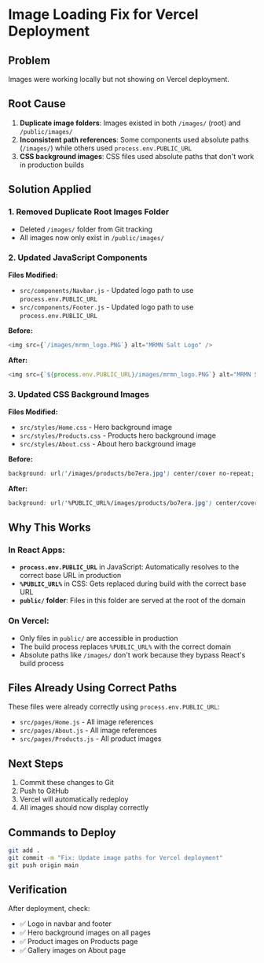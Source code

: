 # Image Loading Fix for Vercel Deployment

## Problem
Images were working locally but not showing on Vercel deployment.

## Root Cause
1. **Duplicate image folders**: Images existed in both `/images/` (root) and `/public/images/`
2. **Inconsistent path references**: Some components used absolute paths (`/images/`) while others used `process.env.PUBLIC_URL`
3. **CSS background images**: CSS files used absolute paths that don't work in production builds

## Solution Applied

### 1. Removed Duplicate Root Images Folder
- Deleted `/images/` folder from Git tracking
- All images now only exist in `/public/images/`

### 2. Updated JavaScript Components
**Files Modified:**
- `src/components/Navbar.js` - Updated logo path to use `process.env.PUBLIC_URL`
- `src/components/Footer.js` - Updated logo path to use `process.env.PUBLIC_URL`

**Before:**
```javascript
<img src={`/images/mrmn_logo.PNG`} alt="MRMN Salt Logo" />
```

**After:**
```javascript
<img src={`${process.env.PUBLIC_URL}/images/mrmn_logo.PNG`} alt="MRMN Salt Logo" />
```

### 3. Updated CSS Background Images
**Files Modified:**
- `src/styles/Home.css` - Hero background image
- `src/styles/Products.css` - Products hero background image
- `src/styles/About.css` - About hero background image

**Before:**
```css
background: url('/images/products/bo7era.jpg') center/cover no-repeat;
```

**After:**
```css
background: url('%PUBLIC_URL%/images/products/bo7era.jpg') center/cover no-repeat;
```

## Why This Works

### In React Apps:
- **`process.env.PUBLIC_URL`** in JavaScript: Automatically resolves to the correct base URL in production
- **`%PUBLIC_URL%`** in CSS: Gets replaced during build with the correct base URL
- **`public/` folder**: Files in this folder are served at the root of the domain

### On Vercel:
- Only files in `public/` are accessible in production
- The build process replaces `%PUBLIC_URL%` with the correct domain
- Absolute paths like `/images/` don't work because they bypass React's build process

## Files Already Using Correct Paths
These files were already correctly using `process.env.PUBLIC_URL`:
- `src/pages/Home.js` - All image references
- `src/pages/About.js` - All image references
- `src/pages/Products.js` - All product images

## Next Steps
1. Commit these changes to Git
2. Push to GitHub
3. Vercel will automatically redeploy
4. All images should now display correctly

## Commands to Deploy
```bash
git add .
git commit -m "Fix: Update image paths for Vercel deployment"
git push origin main
```

## Verification
After deployment, check:
- ✅ Logo in navbar and footer
- ✅ Hero background images on all pages
- ✅ Product images on Products page
- ✅ Gallery images on About page
